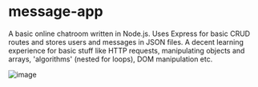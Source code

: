 # message-app
A basic online chatroom written in Node.js. 
Uses Express for basic CRUD routes and stores users and messages in JSON files. A decent learning experience for basic stuff like HTTP requests, manipulating objects and arrays, 'algorithms' (nested for loops), DOM manipulation etc. 

![image](https://user-images.githubusercontent.com/105699450/216320042-337c5ea6-b4f0-47da-b4f6-2bee8d7ec893.png)

